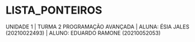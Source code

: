 # LISTA_PONTEIROS 
UNIDADE 1 | TURMA 2 PROGRAMAÇÃO AVANÇADA |
ALUNA: ÉSIA JALES (20210022493) |
ALUNO: EDUARDO RAMONE (20210052053)
